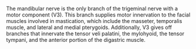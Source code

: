 The mandibular nerve is the only branch of the trigeminal nerve with a motor component (V3). This branch supplies motor innervation to the facial muscles involved in mastication, which include the masseter, temporalis muscle, and lateral and medial pterygoids. Additionally, V3 gives off branches that innervate the tensor veli palatini, the mylohyoid, the tensor tympani, and the anterior portion of the digastric muscle.